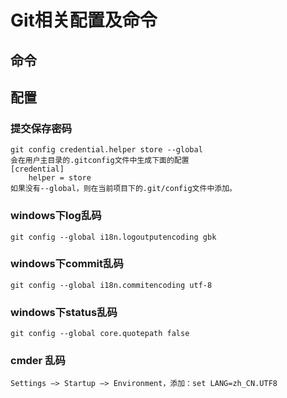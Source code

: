 # Git相关配置及命令

## 命令

## 配置

### 提交保存密码
    git config credential.helper store --global 
    会在用户主目录的.gitconfig文件中生成下面的配置
    [credential]
        helper = store
    如果没有--global，则在当前项目下的.git/config文件中添加。

### windows下log乱码
    git config --global i18n.logoutputencoding gbk

### windows下commit乱码
    git config --global i18n.commitencoding utf-8

### windows下status乱码
    git config --global core.quotepath false

### cmder 乱码
	Settings –> Startup –> Environment，添加：set LANG=zh_CN.UTF8
